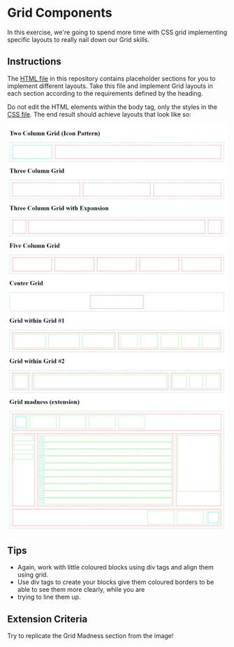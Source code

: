 # Grid Components

In this exercise, we're going to spend more time with CSS grid implementing specific layouts to really nail down our 
Grid skills.

## Instructions

The [HTML file](src/index.html) in this repository contains placeholder sections for you to implement different 
layouts. 
Take this file and implement Grid layouts in each section according to the requirements defined by the heading.

Do not edit the HTML elements within the body tag, only the styles in the [CSS file](src/styles.css). The end 
result should achieve layouts that look like so:

![Final Result](images/final-result.png)

## Tips

- Again, work with little coloured blocks using div tags and align them using grid.
- Use div tags to create your blocks give them coloured borders to be able to see them more clearly, while you are 
- trying to line them up.

## Extension Criteria

Try to replicate the Grid Madness section from the image!
